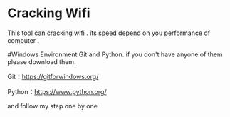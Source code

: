 # Cracking Wifi
This tool can cracking wifi . its speed depend on you performance of computer .


#Windows Environment
Git and Python. if you don't have anyone of them please download them.

Git：https://gitforwindows.org/

Python：https://www.python.org/

and follow my step one by one .

